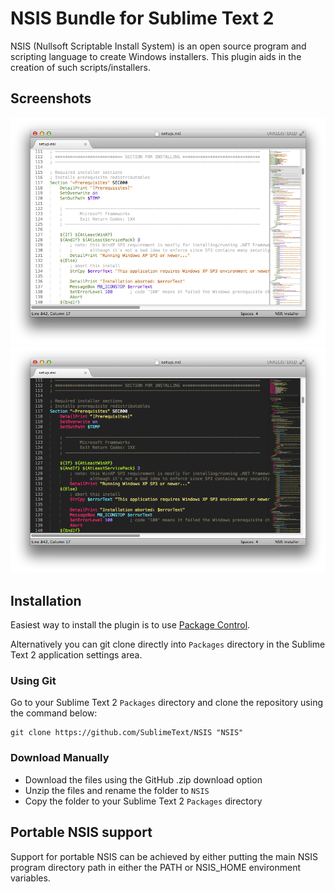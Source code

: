 # NSIS Bundle for Sublime Text 2

NSIS (Nullsoft Scriptable Install System) is an open source program and scripting language to create Windows installers. This plugin aids in the creation of such scripts/installers.


## Screenshots

![Expresso Soda](https://raw.githubusercontent.com/SublimeText/NSIS/master/screenshots/expresso-soda.png)
![Monokai Soda](https://raw.githubusercontent.com/SublimeText/NSIS/master/screenshots/monokai-soda.png)

## Installation

Easiest way to install the plugin is to use [Package Control](http://wbond.net/sublime_packages/package_control).

Alternatively you can git clone directly into `Packages` directory in the Sublime Text 2 application settings area.

### Using Git

Go to your Sublime Text 2 `Packages` directory and clone the repository using the command below:

    git clone https://github.com/SublimeText/NSIS "NSIS"

### Download Manually

* Download the files using the GitHub .zip download option
* Unzip the files and rename the folder to `NSIS`
* Copy the folder to your Sublime Text 2 `Packages` directory

## Portable NSIS support

Support for portable NSIS can be achieved by either putting the main NSIS program directory path in either the PATH or NSIS_HOME environment variables.
